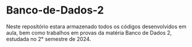 # Banco-de-Dados-2
Neste repositório estara armazenado todos os códigos desenvolvidos em aula, bem como trabalhos em provas da matéria Banco de Dados 2, estudada no 2° semestre de 2024.
